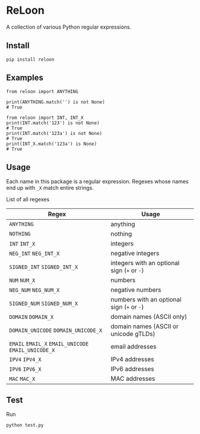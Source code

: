 # ReLoon

A collection of various Python regular expressions.

## Install

    pip install reloon

## Examples

    from reloon import ANYTHING

    print(ANYTHING.match('') is not None)
    # True

    from reloon import INT, INT_X
    print(INT.match('123') is not None)
    # True
    print(INT.match('123a') is not None)
    # True
    print(INT_X.match('123a') is None)
    # True

## Usage

Each name in this package is a regular expression. Regexes whose names end up with `_X` match entire strings.

List of all regexes

Regex | Usage
--- | ---
`ANYTHING` | anything
`NOTHING` | nothing
`INT` `INT_X` | integers
`NEG_INT` `NEG_INT_X` | negative integers
`SIGNED_INT` `SIGNED_INT_X` | integers with an optional sign (`+` or `-`)
`NUM` `NUM_X` | numbers
`NEG_NUM` `NEG_NUM_X` | negative numbers
`SIGNED_NUM` `SIGNED_NUM_X` | numbers with an optional sign (`+` or `-`)
`DOMAIN` `DOMAIN_X` | domain names (ASCII only)
`DOMAIN_UNICODE` `DOMAIN_UNICODE_X` | domain names (ASCII or unicode gTLDs)
`EMAIL` `EMAIL_X` `EMAIL_UNICODE` `EMAIL_UNICODE_X` | email addresses
`IPV4` `IPV4_X` | IPv4 addresses
`IPV6` `IPV6_X` | IPv6 addresses
`MAC` `MAC_X` | MAC addresses

## Test

Run

    python test.py
